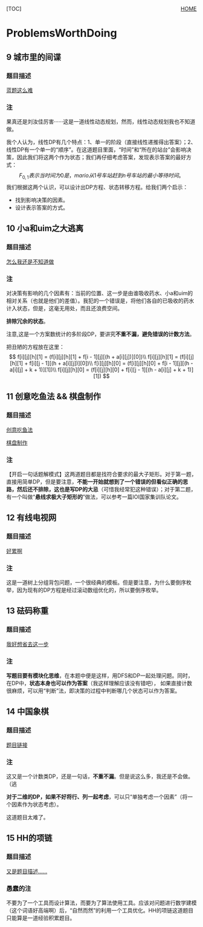 <a href = "https://tangyida.github.io" style="float:right">HOME</a>

[TOC]



# ProblemsWorthDoing

## 9 城市里的间谍

### 题目描述

[蓝题这么难](https://www.luogu.org/problemnew/show/UVA1025)

### 注

果真还是刘汝佳厉害······这是一道线性动态规划，然而，线性动态规划我也不知道做。

我个人认为，线性DP有几个特点：1、单一的阶段（直接线性递推得出答案）；2、线性DP有一个单一的“顺序”。在这道题目里面，“时间”和“所在的站台”会影响决策，因此我们将这两个作为状态；我们再仔细考虑答案，发现表示答案的最好方式：
$$
F_{0,1}表示当时间为0是，mario从1号车站赶到n号车站的最小等待时间。
$$
我们根据这两个认识，可以设计出DP方程、状态转移方程。给我们两个启示：

* 找到影响决策的因素。
* 设计表示答案的方式。

## 10 小a和uim之大逃离

### 题目描述

[怎么我还是不知道做](https://www.luogu.org/problemnew/show/P1373)

### 注

对决策有影响的几个因素有：当前的位置、这一步是由谁吸收药水、小a和uim的相对关系（也就是他们的差值）。我犯的一个错误是，将他们各自的已吸收的药水计入状态，但是，这毫无用处，而且还浪费空间。

**排除冗余的状态**。

注意,这是一个方案数统计的多阶段DP，要讲究**不重不漏，避免错误的计数方法**。

把丑陋的方程放在这里：
$$
f[i][j][h][1] = (f[i][j][h][1] + f[i - 1][j][(h + a[i][j])][0])\\
			f[i][j][h][1] = (f[i][j][h][1] + f[i][j - 1][(h + a[i][j])][0])\\
			f[i][j][h][0] = (f[i][j][h][0] + f[i - 1][j][(h - a[i][j] + k + 1)][1])\\
			f[i][j][h][0] = (f[i][j][h][0] + f[i][j - 1][(h - a[i][j] + k + 1)][1])
$$

## 11 创意吃鱼法 && 棋盘制作

### 题目描述

[创意吃鱼法](https://www.luogu.org/problemnew/show/P1736)

[棋盘制作](https://www.luogu.org/problemnew/show/P1169)

### 注

【开启一句话题解模式】这两道题目都是找符合要求的最大子矩形。对于第一题，直接用简单DP，但是要注意，**不能一开始就想到了一个错误的但看似正确的思路，然后还不排除，这也是写DP的大忌**（可惜我经常犯这种错误）；对于第二题，有一个叫做“**悬线求极大子矩形的**”做法，可以参考一篇IOI国家集训队论文。

## 12 有线电视网

### 题目描述

[好累啊](https://www.luogu.org/problemnew/show/P1273)

### 注

这是一道树上分组背包问题，一个很经典的模板。但是要注意，为什么要倒序枚举，因为现有的DP方程是经过滚动数组优化的，所以要倒序枚举。

## 13 砝码称重

### 题目描述

[我好想省去这一步](https://www.luogu.org/problemnew/show/P1441)

### 注

**写题目要有模块化思维**，在本题中便是这样，用DFS和DP一起处理问题。同时，在DP中，**状态本身也可以作为答案**（我这样理解应该没有错吧）， 如果直接计数很麻烦，可以用“判断”法，即决策的过程中判断哪几个状态可以作为答案。

## 14 中国象棋

### 题目描述

[题目链接](https://www.luogu.org/problemnew/show/P2051)

### 注

这又是一个计数类DP，还是一句话，**不重不漏**。但是说这么多，我还是不会做。（逃

**对于二维的DP，如果不好将行、列一起考虑**，可以只“单独考虑一个因素”（将一个因素作为状态考虑）。

这道题目太难了。

## 15 HH的项链

### 题目描述

[又是题目描述......](https://www.luogu.org/problemnew/show/P1972)

### 愚蠢的注

不要为了一个工具而设计算法，而要为了算法使用工具。应该对问题进行数学建模（这个词语好高端啊）后，“自然而然”的利用一个工具优化。HH的项链这道题目只能算是一道经验积累题目。

